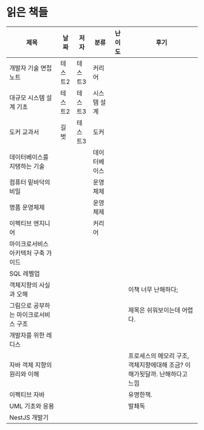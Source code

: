 # 읽은 책들

| 제목                   | 날짜   | 저자   | 분류     | 난이도 | 후기                                         |
| -------------------- | ---- | ---- | ------ | --- | ------------------------------------------ |
| 개발자 기술 면접 노트         | 테스트2 | 테스트3 | 커리어    |     |                                            |
| 대규모 시스템 설계 기초        | 테스트2 | 테스트3 | 시스템 설계 |     |                                            |
| 도커 교과서               | 길벗   | 테스트3 | 도커     |     |                                            |
| 데이터베이스를 지탱하는 기술      |      |      | 데이터베이스 |     |                                            |
| 컴퓨터 밑바닥의 비밀          |      |      | 운영체제   |     |                                            |
| 명품 운영체제              |      |      | 운영체제   |     |                                            |
| 이펙티브 엔지니어            |      |      | 커리어    |     |                                            |
| 마이크로서비스 아키텍처 구축 가이드  |      |      |        |     |                                            |
| SQL 레벨업              |      |      |        |     |                                            |
| 객체지향의 사실과 오해         |      |      |        |     | 이책 너무 난해하다;                                |
| 그림으로 공부하는 마이크로서비스 구조 |      |      |        |     | 제목은 쉬워보이는데 어렵다.                            |
| 개발자를 위한 레디스          |      |      |        |     |                                            |
| 자바 객체 지향의 원리와 이해     |      |      |        |     | 프로세스의 메모리 구조, 객체지향에대해 조금? 이해가됫달까. 난해하다고 느낌 |
| 이펙티브 자바              |      |      |        |     | 유명한책.                                      |
| UML 기초와 응용           |      |      |        |     | 발쵀독                                        |
| NestJS 개발기           |      |      |        |     |                                            |
